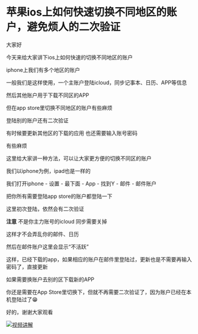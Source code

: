 # 苹果ios上如何快速切换不同地区的账户，避免烦人的二次验证

大家好

今天来给大家讲下ios上如何快速的切换不同地区的账户

iphone上我们有多个地区的账户

一般我们是这样使用，一个主账户登陆icloud，同步记事本、日历、APP等信息

然后其他账户用于下载不同区的APP

但在app store里切换不同地区的账户有些麻烦

登陆别的账户还有二次验证

有时候要更新其他区的下载的应用 也还需要输入账号密码

有些麻烦

这里给大家讲一种方法，可以让大家更方便的切换不同区的账户

我们以iphone为例，ipad也是一样的

我们打开iphone - 设置 - 最下面 - App - 找到Y - 邮件  - 邮件账户

把你所有需要登陆app store的账户都登陆一下

这里初次登陆，依然会有二次验证

**注意** 不是你主力账号的icloud 同步需要关掉

这样才不会弄乱你的邮件、日历

然后在邮件账户这里会显示“不活跃”

这样，已经下载的app，如果相应的账户在邮件里登陆过，更新也是不需要再输入密码了，直接更新

如果需要换账户去别的区下载新的APP

你还是需要在App Store里切换下，但就不再需要二次验证了，因为账户已经在本机登陆过了😁

好的，谢谢大家观看

[![视频讲解](https://img.youtube.com/vi/r53p02tkcPc/0.jpg)](https://www.youtube.com/watch?v=r53p02tkcPc)
